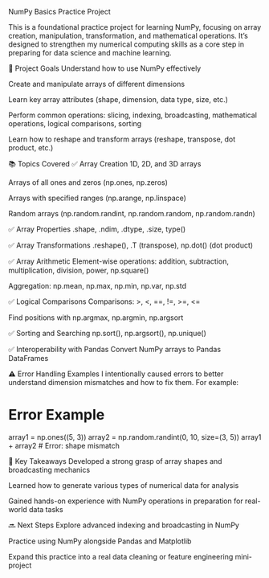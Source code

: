 NumPy Basics Practice Project

This is a foundational practice project for learning NumPy, focusing on array creation, manipulation, transformation, and mathematical operations. It’s designed to strengthen my numerical computing skills as a core step in preparing for data science and machine learning.

📌 Project Goals
Understand how to use NumPy effectively

Create and manipulate arrays of different dimensions

Learn key array attributes (shape, dimension, data type, size, etc.)

Perform common operations: slicing, indexing, broadcasting, mathematical operations, logical comparisons, sorting

Learn how to reshape and transform arrays (reshape, transpose, dot product, etc.)

📚 Topics Covered
✅ Array Creation
1D, 2D, and 3D arrays

Arrays of all ones and zeros (np.ones, np.zeros)

Arrays with specified ranges (np.arange, np.linspace)

Random arrays (np.random.randint, np.random.random, np.random.randn)

✅ Array Properties
.shape, .ndim, .dtype, .size, type()

✅ Array Transformations
.reshape(), .T (transpose), np.dot() (dot product)

✅ Array Arithmetic
Element-wise operations: addition, subtraction, multiplication, division, power, np.square()

Aggregation: np.mean, np.max, np.min, np.var, np.std

✅ Logical Comparisons
Comparisons: >, <, ==, !=, >=, <=

Find positions with np.argmax, np.argmin, np.argsort

✅ Sorting and Searching
np.sort(), np.argsort(), np.unique()

✅ Interoperability with Pandas
Convert NumPy arrays to Pandas DataFrames

⚠️ Error Handling Examples
I intentionally caused errors to better understand dimension mismatches and how to fix them. For example:
# Error Example
array1 = np.ones((5, 3))
array2 = np.random.randint(0, 10, size=(3, 5))
array1 + array2  # Error: shape mismatch

🧠 Key Takeaways
Developed a strong grasp of array shapes and broadcasting mechanics

Learned how to generate various types of numerical data for analysis

Gained hands-on experience with NumPy operations in preparation for real-world data tasks

🔜 Next Steps
Explore advanced indexing and broadcasting in NumPy

Practice using NumPy alongside Pandas and Matplotlib

Expand this practice into a real data cleaning or feature engineering mini-project
